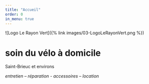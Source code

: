 ```yaml
---
title: "Accueil"
order: 0
in_menu: true
---
```

![Logo Le Rayon Vert]({% link images/03-LogoLeRayonVert.png %}) 

# soin du vélo à domicile

Saint-Brieuc et environs

_entretien – réparation - accessoires – location_ 